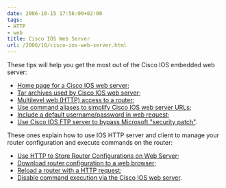```yaml
---
date: 2006-10-15 17:56:00+02:00
tags:
- HTTP
- web
title: Cisco IOS Web Server
url: /2006/10/cisco-ios-web-server.html
---
```

These tips will help you get the most out of the Cisco IOS embedded web server:

-   [Home page for a Cisco IOS web server](/2006/10/home-page-for-cisco-ios-web-server.html);
-   [Tar archives used by Cisco IOS web server](/2006/10/tar-archives-used-by-cisco-ios-web.html);
-   [Multilevel web (HTTP) access to a router](/2006/10/multilevel-web-http-access-to-router.html);
-   [Use command aliases to simplify Cisco IOS web server URLs](/2006/10/use-command-aliases-to-simplify-cisco.html);
-   [Include a default username/password in web request](/2006/10/include-default-usernamepassword-in.html);
-   [Use Cisco IOS FTP server to bypass Microsoft \"security patch\"](/2006/10/use-cisco-ios-ftp-server-to-bypass.html).
<!--more-->
These ones explain how to use IOS HTTP server and client to manage your router configuration and execute commands on the router:

-   [Use HTTP to Store Router Configurations on Web Server](/2006/08/use-http-to-store-router.html);
-   [Download router configuration to a web browser](/2006/08/download-router-configuration-to-web.html);
-   [Reload a router with a HTTP request](/2006/10/reload-router-from-vbscript-or-perl.html);
-   [Disable command execution via the Cisco IOS web server](/2006/10/disable-command-execution-with-cisco.html).
